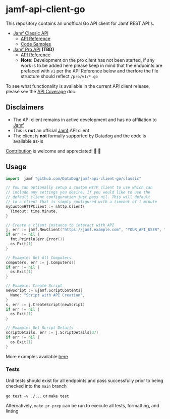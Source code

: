 # jamf-api-client-go

This repository contains an unoffical Go API client for Jamf REST API's.
  
  - [Jamf Classic API](https://developer.jamf.com/jamf-pro/docs/getting-started-2)
    - [API Reference](https://developer.jamf.com/jamf-pro/reference/classic-api)
    - [Code Samples](https://developer.jamf.com/jamf-pro/docs/code-samples)
  - [Jamf Pro API](https://developer.jamf.com/jamf-pro/docs/jamf-pro-api-overview) **(TBD)**
    - [API Reference](https://developer.jamf.com/jamf-pro/reference/jamf-pro-api)
    - **Note:** Development on the pro client has not been started, if any work is to be added here please keep in mind that the endpoints are prefaced with `v1` per the API Reference below and therfore the file structure should reflect `/pro/v1/*.go`

To see what functionality is available in the current API client release, please see the [API Coverage](https://github.com/DataDog/jamf-api-client-go/blob/main/docs/api_coverage.md) doc.
## Disclaimers

- The API client remains in active development and has no affiliation to [Jamf](https://github.com/jamf)
- This is **not** an official [Jamf](https://github.com/jamf) API client
- The client is **not** formally supported by Datadog and the code is available as-is

[Contribution](https://github.com/DataDog/jamf-api-client-go/blob/main/CONTRIBUTING.md) is welcome and appreciated! 🚀 💜
## Usage

```go
import  jamf "github.com/DataDog/jamf-api-client-go/classic"

// You can optionally setup a custom HTTP client to use which can
// include any settings you desire. If you would like to use the 
// default client configuration just pass nil. This will default 
// to a client that is simply configured with a timeout of 1 minute
myCustomHTTPClient := &http.Client{
  Timeout: time.Minute,
}

// Create a client instance to interact with API
j, err := jamf.NewClient("https://jamf.example.com", "YOUR_API_USER", "YOUR_USERS_PASSWORD_HERE", myCustomHTTPClient)
if err != nil {
  fmt.Println(err.Error())
  os.Exit(1)
}

// Example: Get All Computers
computers, err := j.Computers()
if err != nil {
  os.Exit(1)
}

// Example: Create Script
newScript := &jamf.ScriptContents{
  Name: "Script with API Creation",
}
s, err := j.CreateScript(newScript)
if err != nil {
  os.Exit(1)
}

// Example: Get Script Details
scriptDetails, err := j.ScriptDetails(37)
if err != nil {
  os.Exit(1)
}
```

More examples available [here](https://github.com/DataDog/jamf-api-client-go/tree/main/examples)
### Tests

Unit tests should exist for all endpoints and pass successfully prior to being checked into the `main` branch

 `go test -v ./...` or `make test`

 Alternatively, `make pr-prep` can be run to execute all tests, formatting, and linting
